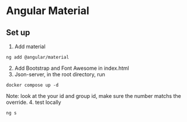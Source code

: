 # Angular Material

## Set up

1. Add material
```
ng add @angular/material 
```

2. Add Bootstrap and Font Awesome in index.html
3. Json-server, in the root directory, run
```
docker compose up -d
```
Note: look at the your id and group id, make sure the number matchs the override.
4. test locally
```
ng s
```

